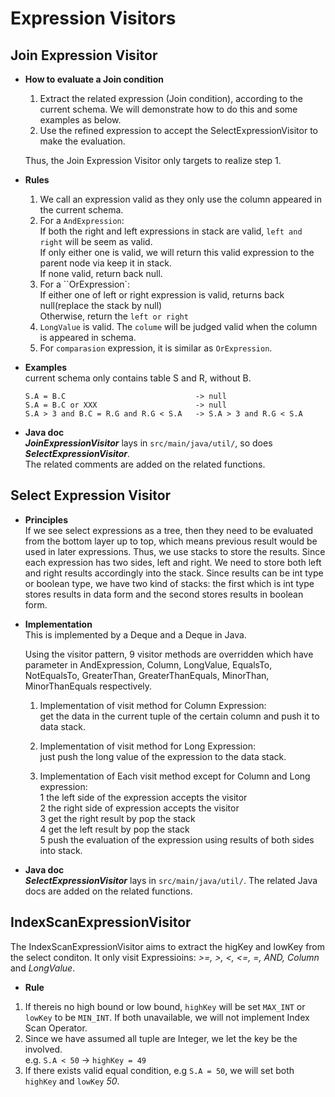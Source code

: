 # Expression Visitors

## Join Expression Visitor
- **How to evaluate a Join condition**
    1. Extract the related expression (Join condition), according to the current schema. We will demonstrate how to do this and some examples as below.
    2. Use the refined expression to accept the SelectExpressionVisitor to make the evaluation.
   
   Thus, the Join Expression Visitor only targets to realize step 1.

- **Rules**  
    1. We call an expression valid as they only use the column appeared in the current schema.
    2. For a ```AndExpression```:  
     If both the right and left expressions in stack are valid, ```left and right``` will be seem as valid.   
     If only either one is valid, we will return this valid expression to the parent node via keep it in stack.    
     If none valid, return back null.
    3. For a ``OrExpression`:   
     If either one of left or right expression is valid, returns back null(replace the stack by null)   
     Otherwise, return the ```left or right```
    4. ```LongValue``` is valid. The ```colume``` will be judged valid when the column is appeared in schema.
    5. For ```comparasion``` expression, it is similar as ```OrExpression```.
- **Examples**  
  current schema only contains table S and R, without B.  
  ```
  S.A = B.C                             -> null
  S.A = B.C or XXX                      -> null
  S.A > 3 and B.C = R.G and R.G < S.A   -> S.A > 3 and R.G < S.A
  ```
- **Java doc**  
__*JoinExpressionVisitor*__ lays in ```src/main/java/util/```, so does __*SelectExpressionVisitor*__.  
The related comments are added on the related functions.


## Select Expression Visitor
- **Principles**  
If we see select expressions as a tree, then they need to be evaluated 
from the bottom layer up to top, which means previous result would be used 
in later expressions. Thus, we use stacks to store the results. 
Since each expression has two sides, left and right. We need to 
store both left and right results accordingly into the stack. 
Since results can be int type or boolean type, we have two kind of stacks:
the first which is int type stores results in data form and the second 
stores results in boolean form. 

- **Implementation**  
This is implemented by a Deque<Long> and a Deque<Boolean> in Java.  
  
  Using the visitor pattern, 9 visitor methods are overridden which have parameter 
in AndExpression, Column, LongValue, EqualsTo, NotEqualsTo, GreaterThan, GreaterThanEquals, 
MinorThan, MinorThanEquals respectively.
  1. Implementation of visit method for Column Expression:  
get the data in the current tuple of the certain column and push it to data stack.
  2. Implementation of visit method for Long Expression:  
just push the long value of the expression to the data stack.

  3. Implementation of Each visit method except for Column and Long expression:  
  1 the left side of the expression accepts the visitor  
  2 the right side of expression accepts the visitor  
  3 get the right result by pop the stack  
  4 get the left result by pop the stack  
  5 push the evaluation of the expression using results of both sides into stack.

- **Java doc**  
__*SelectExpressionVisitor*__ lays in ```src/main/java/util/```.
The related Java docs are added on the related functions.

## IndexScanExpressionVisitor
The IndexScanExpressionVisitor aims to extract the higKey and lowKey from the select conditon. It only visit Expressioins: _>=, >, <, <=, =, AND, Column_ and _LongValue_.
- **Rule**
1. If thereis no high bound or low bound, ```highKey``` will be set ```MAX_INT``` or ```lowKey``` to be ```MIN_INT```. If both unavailable, we will not implement Index Scan Operator.
2. Since we have assumed all tuple are Integer, we let the key be the involved.   
    e.g. ```S.A < 50``` -> ```highKey = 49```
3. If there exists valid equal condition, e.g ```S.A = 50```, we will set both ```highKey``` and ```lowKey``` _50_.
